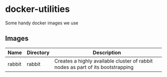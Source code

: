 # docker-utilities

Some handy docker images we use

## Images

| Name     | Directory | Description                                                                     |
|----------|-----------|---------------------------------------------------------------------------------|
| rabbit   | rabbit    | Creates a highly available cluster of rabbit nodes as part of its bootstrapping |
